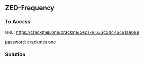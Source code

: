 ## ZED-Frequency 

### To Access
URL: https://crackmes.one/crackme/5ed17e1633c5d449d91ae68e 

password: crackmes.one

### Solution
